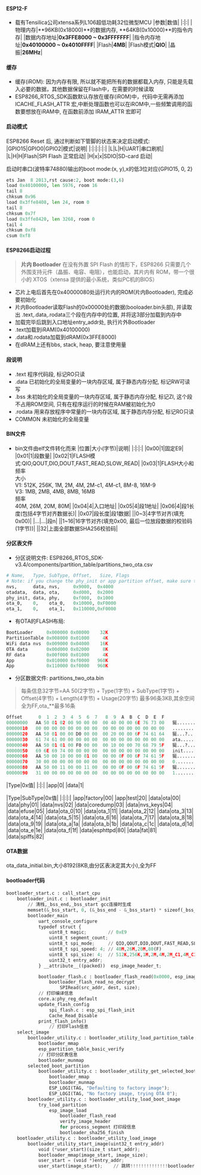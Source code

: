 #### ESP12-F
- 载有Tensilica公司xtensa系列L106超低功耗32位微型MCU
|参数|数值|
|:|:|
|物理内存|**96KB(0x18000)**的数据内存, **64KB(0x10000)**的指令内存|
|数据内存地址|**0x3FFE8000 ~ 0x3FFFFFFF**|
|指令内存地址|**0x40100000 ~ 0x4010FFFF**|
|Flash|**4MB**|
|Flash模式|**QIO**|
|晶振|**26MHz**|

#### 缓存
- 缓存(iROM): 因为内存有限, 所以就不能把所有的数据都载入内存, 只能是先载入必要的数据，其他数据保留在Flash中，在需要的时候读取
- ESP8266_RTOS_SDK函数默认存放在缓存(iROM)中，代码中无需再添加 ICACHE_FLASH_ATTR 宏,中断处理函数也可以在iROM中,一些频繁调用的函数要想放在iRAM中, 在函数前添加 IRAM_ATTR 宏即可

#### 启动模式
ESP8266 Reset 后, 通过判断如下管脚的状态来决定启动模式:
|GPIO15|GPIO0|GPIO2|模式|说明|
|:|:|:|:|:|
|L|L|H|UART|串口刷机|
|L|H|H|Flash|SPI Flash 正常启动|
|H|x|x|SDIO|SD-card 启动|

启动时串口(波特率74880)输出的boot mode:(x, y),x的低3位对应{GPIO15, 0, 2}

``` python
ets Jan  8 2013,rst cause:2, boot mode:(3,6)
load 0x40100000, len 5976, room 16
tail 8
chksum 0x96
load 0x3ffe8408, len 24, room 0
tail 8
chksum 0x7f
load 0x3ffe8420, len 3268, room 0
tail 4
chksum 0xf8
csum 0xf8
```
#### ESP8266启动过程
> **片内 Bootloader**
在没有外置 SPI Flash 的情形下，ESP8266 只需要几个外围支持元件（晶振、电容、电阻），也能启动，其片内有 ROM，带一个很小的 XTOS（xtensa 提供的最小系统，类似PC机的BIOS）

- 芯片上电后首先在0x40000080处运行片内的ROM(片内Bootloader), 完成必要初始化
- 片内Bootloader读取Flash的0x00000处的数据(booloader.bin头部), 并读取出 .text,.data,.rodata三个段在内存中的位置, 并将这3部分加载到内存中
- 加载完毕后跳到入口地址entry_addr处, 执行片外Bootloader
- .text加载到iRAM(0x40100000)
- .data和.rodata加载到dRAM(0x3FFE8000)
- 在dRAM上还有bbs, stack, heap, 要注意使用量

#### 段说明
- .text 程序代码段, 标记RO只读
- .data 已初始化的全局变量的一块内存区域, 属于静态内存分配, 标记RW可读写
- .bss 未初始化的全局变量的一块内存区域, 属于静态内存分配, 标记ZI, 这个段不占用ROM空间, 只有在程序运行的时候在RAM被初始化为0
- .rodata 用来存放程序中常量的一块内存区域, 属于静态内存分配, 标记RO只读
- COMMON	未初始化的全局变量

#### BIN文件
- bin文件由elf文件转化而来
|位置|大小(字节)|说明|
|:|:|:|
|0x00|1|固定E9|
|0x01|1|段数量|
|0x02|1|FLASH模式:QIO,QOUT,DIO,DOUT,FAST_READ,SLOW_READ|
|0x03|1|FLASH大小和频率<br>大小<br>V1: 512K, 256K, 1M, 2M, 4M, 2M-c1, 4M-c1, 8M-8, 16M-9<br>V3: 1MB, 2MB, 4MB, 8MB, 16MB<br>频率<br>40M, 26M, 20M, 80M|
|0x04|4|入口地址|
|0x05|4|段1地址|
|0x06|4|段1长度(包括4字节对齐数据长)|
|0x07|段长度|段1数据|
||0~3|4字节对齐(填充0x00)|
|...|...|段n|
||1~16|16字节对齐(填充0x00, 最后一位放段数据的校验码(1字节))|
||32|上面全部数据SHA256校验码|

#### 分区表文件
- 分区说明文件: ESP8266_RTOS_SDK-v3.4/components/partition_table/partitions_two_ota.csv
``` python
# Name,   Type, SubType, Offset,   Size, Flags
# Note: if you change the phy_init or app partition offset, make sure to change the offset in Kconfig.projbuild
nvs,      data, nvs,     0x9000,  0x4000
otadata,  data, ota,     0xd000,  0x2000
phy_init, data, phy,     0xf000,  0x1000
ota_0,    0,    ota_0,   0x10000, 0xF0000
ota_1,    0,    ota_1,   0x110000,0xF0000
```
- 有OTA的FLASH布局:
``` python
BootLoader     0x000000 0x08000    32K
PartitionTable 0x008000 0x01000     4K
WiFi data nvs  0x009000 0x04000    16K
OTA data       0x00d000 0x02000     8K
RF data        0x00f000 0x01000     4K
App            0x010000 0xf0000   960K
App            0x110000 0xf0000   960K
```
- 分区数据文件: partitions_two_ota.bin
> 每条信息32字节=AA 50(2字节) + Type(1字节) + SubType(1字节) + Offset(4字节) + Length(4字节) + Usage(20字节)
最多96条3KB,其余空间全为FF,ota_**最多16条
``` python
Offset      0  1  2  3  4  5  6  7   8  9  A  B  C  D  E  F
00000000   AA 50 01 02 00 90 00 00  00 40 00 00 6E 76 73 00   狿.......@..nvs.
00000010   00 00 00 00 00 00 00 00  00 00 00 00 00 00 00 00   ................
00000020   AA 50 01 00 00 D0 00 00  00 20 00 00 6F 74 61 64   狿...?.. ..otad
00000030   61 74 61 00 00 00 00 00  00 00 00 00 00 00 00 00   ata.............
00000040   AA 50 01 01 00 F0 00 00  00 10 00 00 70 68 79 5F   狿...?.....phy_
00000050   69 6E 69 74 00 00 00 00  00 00 00 00 00 00 00 00   init............
00000060   AA 50 00 10 00 00 01 00  00 00 0F 00 6F 74 61 5F   狿..........ota_
00000070   30 00 00 00 00 00 00 00  00 00 00 00 00 00 00 00   0...............
00000080   AA 50 00 11 00 00 11 00  00 00 0F 00 6F 74 61 5F   狿..........ota_
00000090   31 00 00 00 00 00 00 00  00 00 00 00 00 00 00 00   1...............
```
|Type|0x值|
|:|:|
|app|0|
|data|1|

|Type|SubType|0x值|
|:|:|:|
|app|factory|00|
|app|test|20|
|data|ota|00|
|data|phy|01|
|data|nvs|02|
|data|coredump|03|
|data|nvs_keys|04|
|data|efuse|05|
|data|ota_0|10|
|data|ota_1|11|
|data|ota_2|12|
|data|ota_3|13|
|data|ota_4|14|
|data|ota_5|15|
|data|ota_6|16|
|data|ota_7|17|
|data|ota_8|18|
|data|ota_9|19|
|data|ota_a|1a|
|data|ota_b|1b|
|data|ota_c|1c|
|data|ota_d|1d|
|data|ota_e|1e|
|data|ota_f|1f|
|data|esphttpd|80|
|data|fat|81|
|data|spiffs|82|

#### OTA数据
ota_data_initial.bin,大小8192(8KB,由分区表决定其大小),全为FF

#### bootloader代码
``` python
bootloader_start.c : call_start_cpu
    bootloader_init.c : bootloader_init
        // 清栈,_bss_end,_bss_start gcc连接时生成
        memset(&_bss_start, 0, (&_bss_end - &_bss_start) * sizeof(_bss_start))
        bootloader_main
            uart_console_configure
            typedef struct {
                uint8_t magic;        // 0xE9
                uint8_t segment_count;
                uint8_t spi_mode;     // QIO,QOUT,DIO,DOUT,FAST_READ,SLOW_READ
                uint8_t spi_speed: 4; // 40M,26M,20M,80(F)
                uint8_t spi_size: 4;  // 512K,256K,1M,2M,4M,2M_C1,4M_C1,8M(8),16,MAX
                uint32_t entry_addr;
            } __attribute__((packed))  esp_image_header_t;

            bootloader_flash.c : bootloader_flash_read(0x0000, esp_image_header_t)
                bootloader_flash_read_no_decrypt
                    SPIRead(src_addr, dest, size);
            // 打印编译信息
            core.a:phy_reg_default
            update_flash_config
                spi_flash.c : esp_spi_flash_init
                Cache_Read_Disable
            print_flash_info()
                // 打印Flash信息
    select_image
        bootloader_utility.c : bootloader_utility_load_partition_table
            bootloader_mmap
            esp_partition_table_basic_verify
            // 打印分区表信息
            bootloader_munmap
        selected_boot_partition
            bootloader_utility.c : bootloader_utility_get_selected_boot_partition
                bootloader_mmap
                bootloader_munmap
                ESP_LOGI(TAG, "Defaulting to factory image");
                ESP_LOGI(TAG, "No factory image, trying OTA 0");
        bootloader_utility.c : bootloader_utility_load_boot_image
            try_load_partition
                esp_image_load
                    bootloader_flash_read
                    verify_image_header
                    for process_segment 打印段信息
                    bootloader_sha256_finish
    bootloader_utility.c : bootloader_utility_load_image
        bootloader_utility_start_image(uint32_t entry_addr)
            void (*user_start)(size_t start_addr);
            bootloader_mmap(image_start, image_size);
            user_start = (void *)entry_addr;
            user_start(image_start);    // 跳转!!!!!!!!!!!!!!bootloader完成工作
```